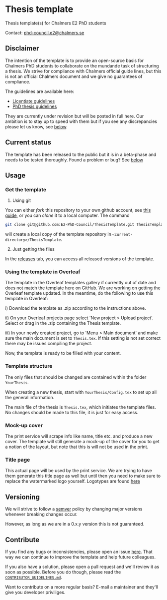 
# Thesis template
Thesis template(s) for Chalmers E2 PhD students

Contact: [phd-council.e2@chalmers.se](mailto:phd-council.e2@chalmers.se)

## Disclaimer

The intention of the template is to provide an open-source basis for Chalmers PhD students to collaborate on the mundande task of structuring a thesis.
We strive for compliance with Chalmers official guide lines, but this is not an official Chalmers document and we give no guarantees of compliance.

The guidelines are available here:

- [Licentiate guidelines](https://intranet.chalmers.se/en/tools-support/doctoral-studies-support/licentiate/layout-and-printing-of-licentiate-thesis/)
- [PhD thesis guidelines](https://intranet.chalmers.se/en/tools-support/doctoral-studies-support/doctoral-thesis-defence/thesis-layout/)

They are currently under revision but will be posted in full here.
Our ambition is to stay up to speed with them but if you see any discrepancies please let us know, see [below](#Contribute).


## Current status

The template has been released to the public but it is in a beta-phase and needs to be tested thoroughly.
Found a problem or bug? See [below](#Contribute)

## Usage

### Get the template

1. Using git

You can either _fork_ this repository to your own github account, see [this guide](https://help.github.com/en/github/getting-started-with-github/fork-a-repo),
or you can _clone_ it to a local computer. The command

```bash
git clone git@github.com:E2-PhD-Council/ThesisTemplate.git ThesisTemplate
```
will create a local copy of the template repository in `<current-directory>/ThesisTemplate`.

2. Just getting the files

In the [releases](https://github.com/E2-PhD-Council/ThesisTemplate/releases) tab, you can access all released versions of the template.

### Using the template in Overleaf

The template in the Overleaf templates gallery if currently out of date and does not match the template here on GitHub. We are working on getting the Overleaf template updated. In the meantime, do the following to use this template in Overleaf:

i) Download the template as .zip according to the instructions above.

ii) On your Overleaf projects page select 'New project > Upload project'. Select or drag in the .zip containing the Thesis template.

iii) In your newly created project, go to 'Menu > Main document' and make sure the main document is set to `Thesis.tex`. If this setting is not set correct there may be issues compiling the project.

Now, the template is ready to be filled with your content.



### Template structure

The only files that should be changed are contained within the folder `YourThesis`.

When creating a new thesis, start with `YourThesis/Config.tex` to set up all the general information.

The main file of the thesis is `Thesis.tex`, which initiates the template files.
No changes should be made to this file, it is just for easy access.

### Mock-up cover

The print service will scrape info like name, title etc. and produce a new cover.
The template will still generate a mock-up of the cover for you to get a notion of the layout, but note that this is will not be used in the print.

### Title page

This actual page will be used by the print service. We are trying to have them generate this title page as well but until then you need to make sure to replace the watermarked logo yourself.
Logotypes are found [here](https://www.chalmers.se/en/about-chalmers/profile-and-identity/Pages/logotype.aspx)


## Versioning

We will strive to follow a [semver](https://semver.org/)
policy by changing major versions whenever breaking changes occur.

However, as long as we are in a 0.x.y version this is not guaranteed.


## Contribute
If you find any bugs or inconsistencies, please open an issue [here](https://github.com/E2-PhD-Council/ThesisTemplate/issues).
That way we can continue to improve the template and help future colleagues.

If you also have a solution, please open a pull request and we'll review it as soon as possible.
Before you do though, please read the [`CONTRIBUTOR_GUIDELINES.md`](https://github.com/E2-PhD-Council/ThesisTemplate/blob/master/CONTRIBUTOR_GUIDELINES.md).

Want to contribute on a more regular basis? E-mail a maintainer and they'll give you developer priviliges.
